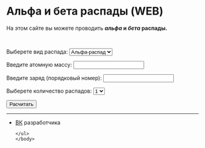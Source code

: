 <html>
	<head>
		<title>Альфа и бета распады (WEB)</title>
		<meta charset="utf-8">	
		<link rel="shortcut icon" href="https://w7.pngwing.com/pngs/165/985/png-transparent-atomic-theory-carbon-atomic-mass-chemical-element-atom-symmetry-chemistry-subatomic-particle.png"/>
	</head>
	<body>
		<h1>Альфа и бета распады (WEB)</h1>
	<p>На этом сайте вы можете проводить <b><em>альфа</em> и <em>бета</em> распады.</b></p>
	<br>
 <p>Выберете вид распада:
 	<select id="setras">
 		<option value="al">Альфа-распад</option>
 		<option value="bet">Бета-распад</option>
 	</select>
 </p>
 <p>Введите атомную массу: <input type="number" class="massa"></p>
 <p>Введите заряд (порядковый номер): <input type="number" class="zar"></p>
 <p>Выберете количество распадов: 
 	<select id="kolras">
 		<option value="1">1</option>
 		<option value="2">2</option>
 		<option value="3">3</option>
 		<option value="4">4</option>
 		<option value="5">5</option>
 		<option value="6">6</option>
 	</select>
 </p>
 <button>Расчитать</button>
 <br>
<script src="raspad.js"></script>
	<hr>
	<ul>
		<li><a href="https://vk.com/whoamin">ВК</a> разработчика</li>

	</ul>  
	</body>
</html>

